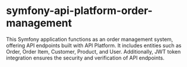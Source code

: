 # symfony-api-platform-order-management
This Symfony application functions as an order management system, offering API endpoints built with API Platform. It includes entities such as Order, Order Item, Customer, Product, and User. Additionally, JWT token integration ensures the security and verification of API endpoints.
